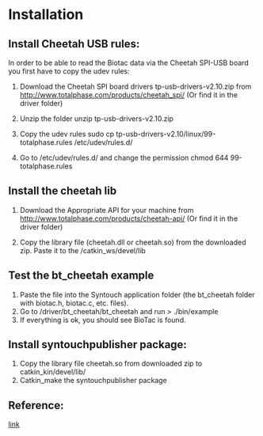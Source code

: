 Installation
============

Install Cheetah USB rules:
--------------------------

In order to be able to read the Biotac data via the Cheetah SPI-USB board you first have to copy the udev rules:

1. Download the Cheetah SPI board drivers tp-usb-drivers-v2.10.zip from http://www.totalphase.com/products/cheetah_spi/ (Or find it in the driver folder)

2. Unzip the folder unzip tp-usb-drivers-v2.10.zip

3. Copy the udev rules sudo cp tp-usb-drivers-v2.10/linux/99-totalphase.rules /etc/udev/rules.d/

4. Go to /etc/udev/rules.d/ and change the permission chmod 644 99-totalphase.rules

Install the cheetah lib
-----------------------

1. Download the Appropriate API for your machine from http://www.totalphase.com/products/cheetah-api/ (Or find it in the driver folder)

2. Copy the library file (cheetah.dll or cheetah.so) from the downloaded zip. Paste it to the /catkin_ws/devel/lib


Test the bt_cheetah example
---------------------------
1. Paste the file into the Syntouch application folder (the bt_cheetah folder with biotac.h, biotac.c, etc.
files).
2. Go to /driver/bt_cheetah/bt_cheetah and run > ./bin/example
3. If everything is ok, you should see BioTac is found.


Install syntouchpublisher package:
----------------------------------
1. Copy the library file cheetah.so from downloaded zip to catkin_kin/devel/lib/ 
2. Catkin_make the syntouchpublisher package

Reference:
--------------
[link](http://www.syntouchllc.com/Products/BioTac/_media/BioTac_QuickStart_Guide.pdf)
